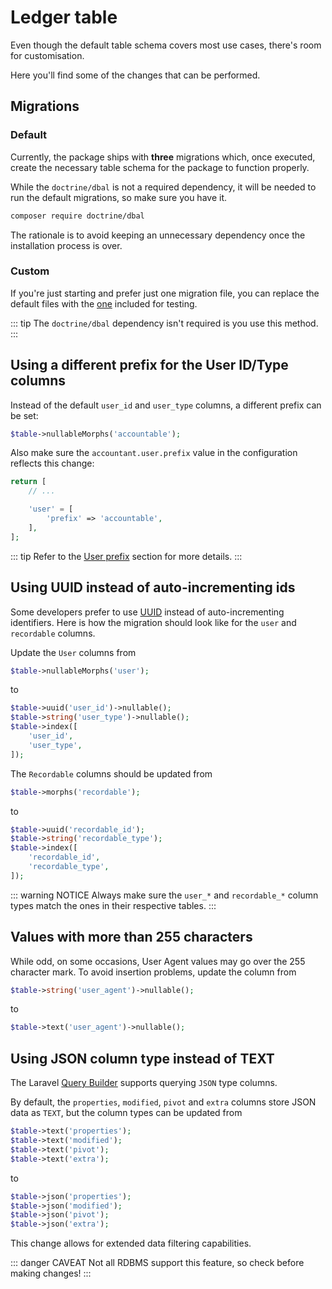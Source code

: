 # Ledger table
Even though the default table schema covers most use cases, there's room for customisation.

Here you'll find some of the changes that can be performed.

## Migrations
### Default
Currently, the package ships with **three** migrations which, once executed, create the necessary table schema for the package to function properly.

While the `doctrine/dbal` is not a required dependency, it will be needed to run the default migrations, so make sure you have it.

```sh
composer require doctrine/dbal
```

The rationale is to avoid keeping an unnecessary dependency once the installation process is over.

### Custom
If you're just starting and prefer just one migration file, you can replace the default files with the [one](https://gitlab.com/altek/accountant/blob/master/tests/database/migrations/0000_00_00_000001_create_ledgers_test_table.php) included for testing.

::: tip
The `doctrine/dbal` dependency isn't required is you use this method.
:::

## Using a different prefix for the User ID/Type columns
Instead of the default `user_id` and `user_type` columns, a different prefix can be set:

```php
$table->nullableMorphs('accountable');
```

Also make sure the `accountant.user.prefix` value in the configuration reflects this change:

```php
return [
    // ...

    'user' = [
        'prefix' => 'accountable',
    ],
];
```

::: tip
Refer to the [User prefix](configuration.md#prefix) section for more details.
:::

## Using UUID instead of auto-incrementing ids
Some developers prefer to use [UUID](https://en.wikipedia.org/wiki/Universally_unique_identifier) instead of auto-incrementing identifiers.
Here is how the migration should look like for the `user` and `recordable` columns.

Update the `User` columns from
```php
$table->nullableMorphs('user');
```

to

```php
$table->uuid('user_id')->nullable();
$table->string('user_type')->nullable();
$table->index([
    'user_id', 
    'user_type',
]);
```

The `Recordable` columns should be updated from
```php
$table->morphs('recordable');
```

to

```php
$table->uuid('recordable_id');
$table->string('recordable_type');
$table->index([
    'recordable_id', 
    'recordable_type',
]);
```

::: warning NOTICE
Always make sure the `user_*` and `recordable_*` column types match the ones in their respective tables.
:::

## Values with more than 255 characters
While odd, on some occasions, User Agent values may go over the 255 character mark. To avoid insertion problems, update the column from
```php
$table->string('user_agent')->nullable();
```

to

```php
$table->text('user_agent')->nullable();
```

## Using JSON column type instead of TEXT
The Laravel [Query Builder](https://laravel.com/docs/5.7/queries#json-where-clauses) supports querying `JSON` type columns.

By default, the `properties`, `modified`, `pivot` and `extra` columns store JSON data as `TEXT`, but the column types can be updated from

```php
$table->text('properties');
$table->text('modified');
$table->text('pivot');
$table->text('extra');
```

to

```php
$table->json('properties');
$table->json('modified');
$table->json('pivot');
$table->json('extra');
```

This change allows for extended data filtering capabilities.

::: danger CAVEAT
Not all RDBMS support this feature, so check before making changes!
:::

